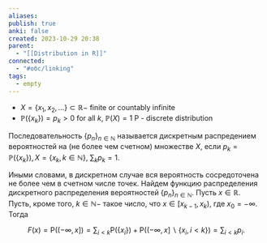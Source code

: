 ```yaml
---
aliases: 
publish: true
anki: false
created: 2023-10-29 20:38
parent:
  - "[[Distribution in R]]"
connected:
  - "#обс/linking"
tags:
  - empty
---
```

- $X=\{x_1,x_2,\ldots\}\subset\mathbb{R}-$ finite or countably infinite
-  $\mathbb{P}(\{x_k\})=p_k>0$ for all $k$, $\mathbb{P}(X)=1$ P - discrete distribution

Последовательность $\{p_n\}_{n\in\mathbb{N}}$ называется дискретным распредением вероятностей на (не более чем счетном) множестве $X$, если $p_k= \mathbb{P} ( \{ x_k\} ) , X= \{ x_k, k\in \mathbb{N} \} ,$ $\sum_kp_k=1.$

Иными словами, в дискретном случае вся вероятность сосредоточена не более чем в счетном числе точек. Найдем функцию распределения дискретного распределения вероятностей $\{p_n\}_{n\in\mathbb{N}}.$ Пусть $x\in\mathbb{R}.$ Пусть, кроме того, $k\in\mathbb{N}-$ такое число, что $x\in[x_{k-1},x_k)$, где $x_0=-\infty.$ Тогда

$$
F(x)=\mathsf{P}((-\infty,x])=\sum_{i<k}\mathsf{P}(\{x_i\})+\mathsf{P}((-\infty,x]\backslash\{x_i,i<k\})=\sum_{i<k}p_i.
$$















